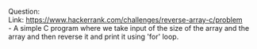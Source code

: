 Question:
</br>
    Link: https://www.hackerrank.com/challenges/reverse-array-c/problem
    </br>
    - A simple C program where we take input of the size of the array and the array and then reverse it and  print it using 'for' loop. 